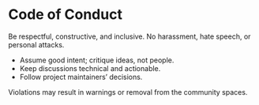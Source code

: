 # Code of Conduct

Be respectful, constructive, and inclusive. No harassment, hate speech, or personal attacks.
- Assume good intent; critique ideas, not people.
- Keep discussions technical and actionable.
- Follow project maintainers’ decisions.

Violations may result in warnings or removal from the community spaces.

